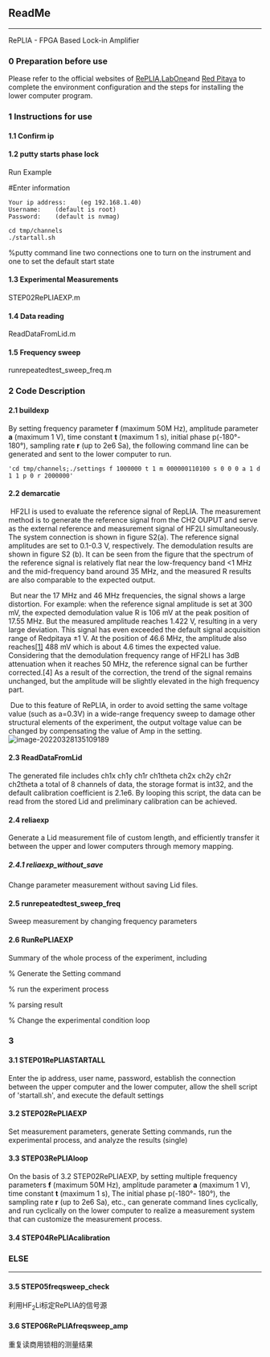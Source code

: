 ## ReadMe

---

RePLIA - FPGA Based Lock-in Amplifier

### 0 Preparation before use

Please refer to the official websites of [RePLIA](https://github.com/WarwickEPR/RePLIA),[LabOne](https://github.com/zhinst/labone-api-examples)and [Red Pitaya](https://redpitaya.com/documentation/) to complete the environment configuration and the steps for installing the lower computer program.



### 1 Instructions for use

#### 1.1 Confirm ip

#### 1.2 putty starts phase lock

Run Example

#Enter information

```
Your ip address:    (eg 192.168.1.40)
Username:    (default is root)
Password:    (default is nvmag)
```

```
cd tmp/channels
./startall.sh
```

%putty command line two connections one to turn on the instrument and one to set the default start state

#### 1.3 Experimental Measurements

STEP02RePLIAEXP.m

#### 1.4 Data reading

ReadDataFromLid.m

#### 1.5 Frequency sweep

runrepeatedtest_sweep_freq.m



### 2 Code Description

#### 2.1 buildexp

By setting frequency parameter **f** (maximum 50M Hz), amplitude parameter **a** (maximum 1 V), time constant **t** (maximum 1 s), initial phase p(-180°- 180°), sampling rate **r** (up to 2e6 Sa), the following command line can be generated and sent to the lower computer to run.

```
'cd tmp/channels;./settings f 1000000 t 1 m 000000110100 s 0 0 0 a 1 d 1 1 p 0 r 2000000'
```

#### 2.2 demarcatie

​	HF2LI is used to evaluate the reference signal of RepLIA. The measurement method is to generate the reference signal from the CH2 OUPUT and serve as the external reference and measurement signal of HF2LI simultaneously. The system connection is shown in figure S2(a). The reference signal amplitudes are set to 0.1-0.3 V, respectively. The demodulation results are shown in figure S2 (b). It can be seen from the figure that the spectrum of the reference signal is relatively flat near the low-frequency band <1 MHz and the mid-frequency band around 35 MHz, and the measured R results are also comparable to the expected output. 

​	But near the 17 MHz and 46 MHz frequencies, the signal shows a large distortion. For example: when the reference signal amplitude is set at 300 mV, the expected demodulation value R is 106 mV at the peak position of 17.55 MHz. But the measured amplitude reaches 1.422 V, resulting in a very large deviation. This signal has even exceeded the default signal acquisition range of Redpitaya ±1 V. At the position of 46.6 MHz, the amplitude also reaches[[1\]](#_msocom_1) 488 mV which is about 4.6 times the expected value. Considering that the demodulation frequency range of HF2LI has 3dB attenuation when it reaches 50 MHz, the reference signal can be further corrected.[4] As a result of the correction, the trend of the signal remains unchanged, but the amplitude will be slightly elevated in the high frequency part.

​	Due to this feature of RePLIA, in order to avoid setting the same voltage value (such as a=0.3V) in a wide-range frequency sweep to damage other structural elements of the experiment, the output voltage value can be changed by compensating the value of Amp in the setting.![image-20220328135109189](C:\Users\84530\AppData\Roaming\Typora\typora-user-images\image-20220328135109189.png)

#### 2.3 ReadDataFromLid

The generated file includes ch1x ch1y ch1r ch1theta ch2x ch2y ch2r ch2theta a total of 8 channels of data, the storage format is int32, and the default calibration coefficient is 2.1e6. By looping this script, the data can be read from the stored Lid and preliminary calibration can be achieved.

#### 2.4 reliaexp

Generate a Lid measurement file of custom length, and efficiently transfer it between the upper and lower computers through memory mapping.

##### 2.4.1 reliaexp_without_save

Change parameter measurement without saving Lid files.

#### 2.5 runrepeatedtest_sweep_freq

Sweep measurement by changing frequency parameters

#### 2.6 RunRePLIAEXP

Summary of the whole process of the experiment, including

% Generate the Setting command

% run the experiment process

% parsing result

% Change the experimental condition loop

### 3 

#### 3.1 STEP01RePLIASTARTALL

Enter the ip address, user name, password, establish the connection between the upper computer and the lower computer, allow the shell script of 'startall.sh', and execute the default settings

#### 3.2 STEP02RePLIAEXP

Set measurement parameters, generate Setting commands, run the experimental process, and analyze the results (single)

#### 3.3 STEP03RePLIAloop

On the basis of 3.2 STEP02RePLIAEXP, by setting multiple frequency parameters **f** (maximum 50M Hz), amplitude parameter **a** (maximum 1 V), time constant **t** (maximum 1 s), The initial phase p(-180°- 180°), the sampling rate **r** (up to 2e6 Sa), etc., can generate command lines cyclically, and run cyclically on the lower computer to realize a measurement system that can customize the measurement process.

#### 3.4 STEP04RePLIAcalibration

#### 



### ELSE

---

#### 3.5 STEP05freqsweep_check

利用HF<sub>2</sub>Li标定RePLIA的信号源

#### 3.6 STEP06RePLIAfreqsweep_amp

重复读商用锁相的测量结果

